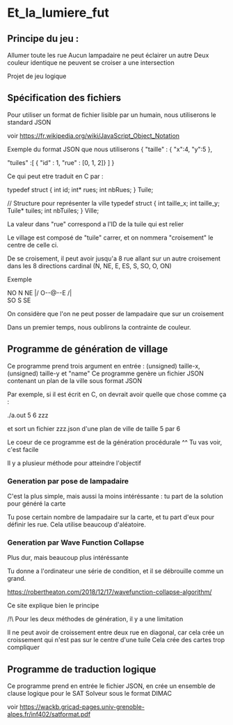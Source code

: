 # Et_la_lumiere_fut

## Principe du jeu : 

Allumer toute les rue
Aucun lampadaire ne peut éclairer un autre
Deux couleur identique ne peuvent se croiser a une intersection




Projet de jeu logique 



	

## Spécification des fichiers 

Pour utiliser un format de fichier lisible par un humain, nous utiliserons le standard JSON

voir https://fr.wikipedia.org/wiki/JavaScript_Object_Notation

Exemple du format JSON que nous utiliserons
{
  "taille" : {
	"x":4,
	"y":5
  },
	
 "tuiles" :[
   {
   "id" : 1,
   "rue" : [0, 1, 2]}
   ]
}

Ce qui peut etre traduit en C par : 

typedef struct {
    int id;
    int* rues;
    int nbRues;
} Tuile;

// Structure pour représenter la ville
typedef struct {
    int taille_x;
    int taille_y;
    Tuile* tuiles;
    int nbTuiles;
} Ville;

La valeur dans "rue" correspond a l'ID de la tuile qui est relier

Le village est composé de "tuile" carrer, et on nommera "croisement" le centre de celle ci.

De se croisement, il peut avoir jusqu'a 8 rue allant sur un autre croisement dans les 8 directions cardinal (N, NE, E, ES, S, SO, O, ON)

Exemple 

NO N NE
  \|/
O--@--E
  /|\
SO S SE

On considère que l'on ne peut posser de lampadaire que sur un croisement

Dans un premier temps, nous oublirons la contrainte de couleur. 



## Programme de génération de village

Ce programme prend trois argument en entrée : (unsigned) taille-x, (unsigned) taille-y et "name" 
Ce programme genère un fichier JSON contenant un plan de la ville sous format JSON

Par exemple, si il est écrit en C, on devrait avoir quelle que chose comme ça :

./a.out 5 6 zzz

et sort un fichier zzz.json d'une plan de ville de taille 5 par 6


Le coeur de ce programme est de la génération procédurale ^^ Tu vas voir, c'est facile

Il y a plusieur méthode pour atteindre l'objectif

### Generation par pose de lampadaire

C'est la plus simple, mais aussi la moins intéréssante :
tu part de la solution pour généré la carte

Tu pose certain nombre de lampadaire sur la carte, et tu part d'eux pour définir les rue. Cela utilise beaucoup d'aléatoire.

### Generation par Wave Function Collapse

Plus dur, mais beaucoup plus intéréssante

Tu donne a l'ordinateur une série de condition, et il se débrouille comme un grand.

https://robertheaton.com/2018/12/17/wavefunction-collapse-algorithm/

Ce site explique bien le principe


/!\\ Pour les deux méthodes de génération, il y a une limitation

Il ne peut avoir de croissement entre deux rue en diagonal, car cela crée un croissement qui n'est pas sur le centre d'une tuile
Cela crée des cartes trop compliquer

## Programme de traduction logique

Ce programme prend en entrée le fichier JSON, en crée un ensemble de clause logique pour le SAT Solveur sous le format DIMAC

voir https://wackb.gricad-pages.univ-grenoble-alpes.fr/inf402/satformat.pdf






